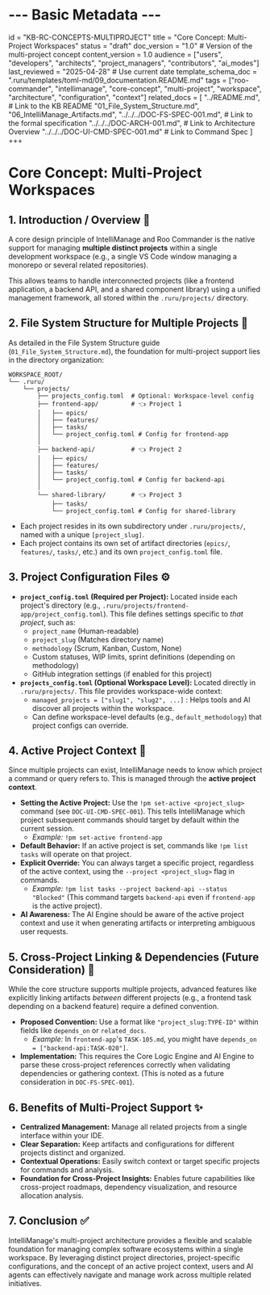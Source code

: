# --- Basic Metadata ---
id = "KB-RC-CONCEPTS-MULTIPROJECT"
title = "Core Concept: Multi-Project Workspaces"
status = "draft"
doc_version = "1.0" # Version of the multi-project concept
content_version = 1.0
audience = ["users", "developers", "architects", "project_managers", "contributors", "ai_modes"]
last_reviewed = "2025-04-28" # Use current date
template_schema_doc = ".ruru/templates/toml-md/09_documentation.README.md"
tags = ["roo-commander", "intellimanage", "core-concept", "multi-project", "workspace", "architecture", "configuration", "context"]
related_docs = [
    "../README.md", # Link to the KB README
    "01_File_System_Structure.md",
    "06_IntelliManage_Artifacts.md",
    "../../../DOC-FS-SPEC-001.md", # Link to the formal specification
    "../../../DOC-ARCH-001.md", # Link to Architecture Overview
    "../../../DOC-UI-CMD-SPEC-001.md" # Link to Command Spec
    ]
+++

# Core Concept: Multi-Project Workspaces

## 1. Introduction / Overview 🎯

A core design principle of IntelliManage and Roo Commander is the native support for managing **multiple distinct projects** within a single development workspace (e.g., a single VS Code window managing a monorepo or several related repositories).

This allows teams to handle interconnected projects (like a frontend application, a backend API, and a shared component library) using a unified management framework, all stored within the `.ruru/projects/` directory.

## 2. File System Structure for Multiple Projects 📂

As detailed in the File System Structure guide (`01_File_System_Structure.md`), the foundation for multi-project support lies in the directory organization:

```
WORKSPACE_ROOT/
└── .ruru/
    └── projects/
        ├── projects_config.toml  # Optional: Workspace-level config
        ├── frontend-app/         # 👈 Project 1
        │   ├── epics/
        │   ├── features/
        │   ├── tasks/
        │   └── project_config.toml # Config for frontend-app
        │
        ├── backend-api/          # 👈 Project 2
        │   ├── epics/
        │   ├── features/
        │   ├── tasks/
        │   └── project_config.toml # Config for backend-api
        │
        └── shared-library/       # 👈 Project 3
            ├── tasks/
            └── project_config.toml # Config for shared-library
```

*   Each project resides in its own subdirectory under `.ruru/projects/`, named with a unique `[project_slug]`.
*   Each project contains its own set of artifact directories (`epics/`, `features/`, `tasks/`, etc.) and its own `project_config.toml` file.

## 3. Project Configuration Files ⚙️

*   **`project_config.toml` (Required per Project):** Located inside each project's directory (e.g., `.ruru/projects/frontend-app/project_config.toml`). This file defines settings specific to *that project*, such as:
    *   `project_name` (Human-readable)
    *   `project_slug` (Matches directory name)
    *   `methodology` (Scrum, Kanban, Custom, None)
    *   Custom statuses, WIP limits, sprint definitions (depending on methodology)
    *   GitHub integration settings (if enabled for this project)
*   **`projects_config.toml` (Optional Workspace Level):** Located directly in `.ruru/projects/`. This file provides workspace-wide context:
    *   `managed_projects = ["slug1", "slug2", ...]` : Helps tools and AI discover all projects within the workspace.
    *   Can define workspace-level defaults (e.g., `default_methodology`) that project configs can override.

## 4. Active Project Context 📌

Since multiple projects can exist, IntelliManage needs to know which project a command or query refers to. This is managed through the **active project context**.

*   **Setting the Active Project:** Use the `!pm set-active <project_slug>` command (see `DOC-UI-CMD-SPEC-001`). This tells IntelliManage which project subsequent commands should target by default within the current session.
    *   *Example:* `!pm set-active frontend-app`
*   **Default Behavior:** If an active project is set, commands like `!pm list tasks` will operate on that project.
*   **Explicit Override:** You can always target a specific project, regardless of the active context, using the `--project <project_slug>` flag in commands.
    *   *Example:* `!pm list tasks --project backend-api --status "Blocked"` (This command targets `backend-api` even if `frontend-app` is the active project).
*   **AI Awareness:** The AI Engine should be aware of the active project context and use it when generating artifacts or interpreting ambiguous user requests.

## 5. Cross-Project Linking & Dependencies (Future Consideration) 🔗

While the core structure supports multiple projects, advanced features like explicitly linking artifacts *between* different projects (e.g., a frontend task depending on a backend feature) require a defined convention.

*   **Proposed Convention:** Use a format like `"project_slug:TYPE-ID"` within fields like `depends_on` or `related_docs`.
    *   *Example:* In `frontend-app`'s `TASK-105.md`, you might have `depends_on = ["backend-api:TASK-020"]`.
*   **Implementation:** This requires the Core Logic Engine and AI Engine to parse these cross-project references correctly when validating dependencies or gathering context. (This is noted as a future consideration in `DOC-FS-SPEC-001`).

## 6. Benefits of Multi-Project Support ✨

*   **Centralized Management:** Manage all related projects from a single interface within your IDE.
*   **Clear Separation:** Keep artifacts and configurations for different projects distinct and organized.
*   **Contextual Operations:** Easily switch context or target specific projects for commands and analysis.
*   **Foundation for Cross-Project Insights:** Enables future capabilities like cross-project roadmaps, dependency visualization, and resource allocation analysis.

## 7. Conclusion ✅

IntelliManage's multi-project architecture provides a flexible and scalable foundation for managing complex software ecosystems within a single workspace. By leveraging distinct project directories, project-specific configurations, and the concept of an active project context, users and AI agents can effectively navigate and manage work across multiple related initiatives.
